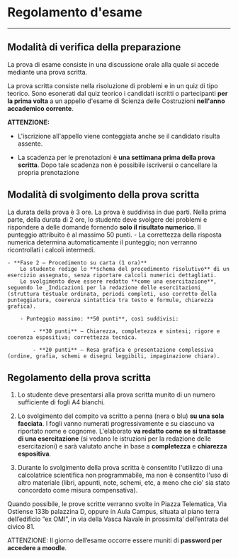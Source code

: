 
# Regolamento d'esame 

---

## Modalità di verifica della preparazione

La prova di esame consiste in una discussione orale alla quale si accede mediante una prova scritta. 

La prova scritta consiste nella risoluzione di problemi e in un quiz di tipo teorico. Sono esonerati dal quiz teorico i candidati iscritti o partecipanti **per la prima volta** a un appello d'esame di Scienza delle Costruzioni **nell'anno accademico corrente**.

 **ATTENZIONE:**

- L'iscrizione all'appello viene conteggiata anche se il candidato risulta assente.

- La scadenza per le prenotazioni è **una settimana prima della prova scritta**. Dopo tale scadenza non è possibile iscriversi o cancellare la propria prenotazione
## Modalità di svolgimento della prova scritta

La durata della prova è 3 ore. La prova è suddivisa in due parti. Nella prima parte, della durata di 2 ore, lo studente deve svolgere dei problemi e rispondere a delle domande fornendo **solo il risultato numerico**. Il punteggio attribuito è al massimo 50 punti.
                - La correttezza della risposta numerica determina automaticamente il punteggio; non verranno ricontrollati i calcoli intermedi.
            
    - **Fase 2 – Procedimento su carta (1 ora)**  
        Lo studente redige lo **schema del procedimento risolutivo** di un esercizio assegnato, senza riportare calcoli numerici dettagliati.  
        Lo svolgimento deve essere redatto **come una esercitazione**, seguendo le _Indicazioni per la redazione delle esercitazioni_ (struttura testuale ordinata, periodi completi, uso corretto della punteggiatura, coerenza sintattica tra testo e formule, chiarezza grafica).
        
        - Punteggio massimo: **50 punti**, così suddivisi:
            
            - **30 punti** – Chiarezza, completezza e sintesi; rigore e coerenza espositiva; correttezza tecnica.
                
            - **20 punti** – Resa grafica e presentazione complessiva (ordine, grafia, schemi e disegni leggibili, impaginazione chiara).
## Regolamento della prova scritta

1) Lo studente deve presentarsi alla prova scritta munito di un numero sufficiente di fogli A4 bianchi. 

2) Lo svolgimento del compito va scritto a penna (nera o blu) **su una sola facciata**. I fogli vanno numerati progressivamente e su ciascuno va riportato nome e cognome. L'elaborato **va redatto come se si trattasse di una esercitazione** (si vedano le istruzioni per la redazione delle esercitazioni) e sarà valutato anche in base a **completezza** e **chiarezza espositiva**.

3) Durante lo svolgimento della prova scritta è consentito l'utilizzo di una calcolatrice scientifica non programmabile, ma non è consentito l'uso di altro materiale (libri, appunti, note, schemi, etc, a meno che cio' sia stato concordato come misura compensativa).

Quando possibile, le prove scritte verranno svolte in Piazza Telematica, Via Ostiense 133b palazzina D, oppure in Aula Campus, situata al piano terra dell’edificio “ex OMI”, in via della Vasca Navale in prossimita’ dell’entrata del civico 81. 




ATTENZIONE: Il giorno dell’esame occorre essere muniti di **password per accedere a moodle**.

